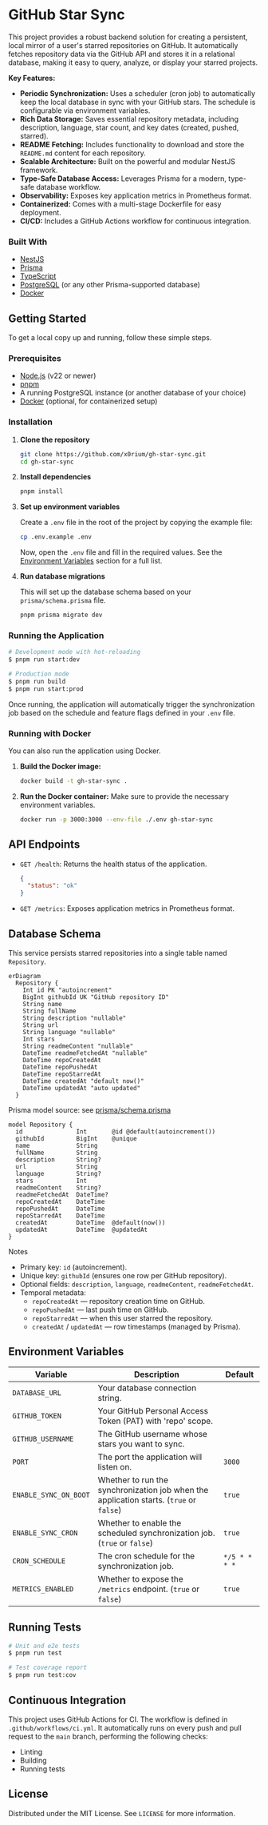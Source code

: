 # GitHub Star Sync

This project provides a robust backend solution for creating a persistent, local mirror of a user's starred repositories on GitHub. It automatically fetches repository data via the GitHub API and stores it in a relational database, making it easy to query, analyze, or display your starred projects.

**Key Features:**

*   **Periodic Synchronization:** Uses a scheduler (cron job) to automatically keep the local database in sync with your GitHub stars. The schedule is configurable via environment variables.
*   **Rich Data Storage:** Saves essential repository metadata, including description, language, star count, and key dates (created, pushed, starred).
*   **README Fetching:** Includes functionality to download and store the `README.md` content for each repository.
*   **Scalable Architecture:** Built on the powerful and modular NestJS framework.
*   **Type-Safe Database Access:** Leverages Prisma for a modern, type-safe database workflow.
*   **Observability:** Exposes key application metrics in Prometheus format.
*   **Containerized:** Comes with a multi-stage Dockerfile for easy deployment.
*   **CI/CD:** Includes a GitHub Actions workflow for continuous integration.

### Built With

*   [NestJS](https://nestjs.com/)
*   [Prisma](https://www.prisma.io/)
*   [TypeScript](https://www.typescriptlang.org/)
*   [PostgreSQL](https://www.postgresql.org/) (or any other Prisma-supported database)
*   [Docker](https://www.docker.com/)

## Getting Started

To get a local copy up and running, follow these simple steps.

### Prerequisites

*   [Node.js](https://nodejs.org/) (v22 or newer)
*   [pnpm](https://pnpm.io/)
*   A running PostgreSQL instance (or another database of your choice)
*   [Docker](https://www.docker.com/) (optional, for containerized setup)

### Installation

1.  **Clone the repository**
    ```sh
    git clone https://github.com/x0rium/gh-star-sync.git
    cd gh-star-sync
    ```

2.  **Install dependencies**
    ```sh
    pnpm install
    ```

3.  **Set up environment variables**

    Create a `.env` file in the root of the project by copying the example file:
    ```sh
    cp .env.example .env
    ```
    Now, open the `.env` file and fill in the required values. See the [Environment Variables](#environment-variables) section for a full list.

4.  **Run database migrations**

    This will set up the database schema based on your `prisma/schema.prisma` file.
    ```sh
    pnpm prisma migrate dev
    ```

### Running the Application

```bash
# Development mode with hot-reloading
$ pnpm run start:dev

# Production mode
$ pnpm run build
$ pnpm run start:prod
```

Once running, the application will automatically trigger the synchronization job based on the schedule and feature flags defined in your `.env` file.

### Running with Docker

You can also run the application using Docker.

1.  **Build the Docker image:**
    ```sh
    docker build -t gh-star-sync .
    ```

2.  **Run the Docker container:**
    Make sure to provide the necessary environment variables.
    ```sh
    docker run -p 3000:3000 --env-file ./.env gh-star-sync
    ```

## API Endpoints

*   `GET /health`: Returns the health status of the application.
    ```json
    {
      "status": "ok"
    }
    ```
*   `GET /metrics`: Exposes application metrics in Prometheus format.

## Database Schema

This service persists starred repositories into a single table named `Repository`.

```mermaid
erDiagram
  Repository {
    Int id PK "autoincrement"
    BigInt githubId UK "GitHub repository ID"
    String name
    String fullName
    String description "nullable"
    String url
    String language "nullable"
    Int stars
    String readmeContent "nullable"
    DateTime readmeFetchedAt "nullable"
    DateTime repoCreatedAt
    DateTime repoPushedAt
    DateTime repoStarredAt
    DateTime createdAt "default now()"
    DateTime updatedAt "auto updated"
  }
```

Prisma model source: see [prisma/schema.prisma](prisma/schema.prisma:14)

```prisma
model Repository {
  id               Int       @id @default(autoincrement())
  githubId         BigInt    @unique
  name             String
  fullName         String
  description      String?
  url              String
  language         String?
  stars            Int
  readmeContent    String?
  readmeFetchedAt  DateTime?
  repoCreatedAt    DateTime
  repoPushedAt     DateTime
  repoStarredAt    DateTime
  createdAt        DateTime  @default(now())
  updatedAt        DateTime  @updatedAt
}
```

Notes
- Primary key: `id` (autoincrement).
- Unique key: `githubId` (ensures one row per GitHub repository).
- Optional fields: `description`, `language`, `readmeContent`, `readmeFetchedAt`.
- Temporal metadata:
  - `repoCreatedAt` — repository creation time on GitHub.
  - `repoPushedAt` — last push time on GitHub.
  - `repoStarredAt` — when this user starred the repository.
  - `createdAt` / `updatedAt` — row timestamps (managed by Prisma).
## Environment Variables

| Variable              | Description                                                                                                 | Default         |
| --------------------- | ----------------------------------------------------------------------------------------------------------- | --------------- |
| `DATABASE_URL`        | Your database connection string.                                                                            |                 |
| `GITHUB_TOKEN`        | Your GitHub Personal Access Token (PAT) with 'repo' scope.                                                  |                 |
| `GITHUB_USERNAME`     | The GitHub username whose stars you want to sync.                                                           |                 |
| `PORT`                | The port the application will listen on.                                                                    | `3000`          |
| `ENABLE_SYNC_ON_BOOT` | Whether to run the synchronization job when the application starts. (`true` or `false`)                       | `true`          |
| `ENABLE_SYNC_CRON`    | Whether to enable the scheduled synchronization job. (`true` or `false`)                                    | `true`          |
| `CRON_SCHEDULE`       | The cron schedule for the synchronization job.                                                              | `*/5 * * * *`   |
| `METRICS_ENABLED`     | Whether to expose the `/metrics` endpoint. (`true` or `false`)                                              | `true`          |

## Running Tests

```bash
# Unit and e2e tests
$ pnpm run test

# Test coverage report
$ pnpm run test:cov
```

## Continuous Integration

This project uses GitHub Actions for CI. The workflow is defined in `.github/workflows/ci.yml`. It automatically runs on every push and pull request to the `main` branch, performing the following checks:

*   Linting
*   Building
*   Running tests

## License

Distributed under the MIT License. See `LICENSE` for more information.
